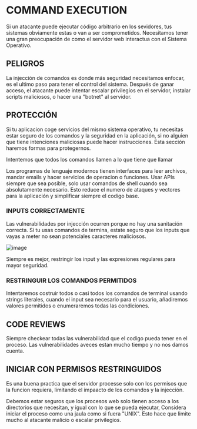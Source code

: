# COMMAND EXECUTION

Si un atacante puede ejecutar código arbitrario en los sevidores, tus sistemas obviamente estas o van a ser comprometidos. Necesitamos tener una gran preocupación de como el servidor web interactua con el Sistema Operativo.

## PELIGROS

La injección de comandos es donde más seguridad necesitamos enfocar, es el ultimo paso para tener el control del sistema. Después de ganar acceso, el atacante puede intentar escalar privilegios en el servidor, instalar scripts maliciosos, o hacer una "botnet" al servidor.

## PROTECCIÓN

Si tu aplicacion coge servicios del mismo sistema operativo, tu necesitas estar seguro de los comandos y la seguridad en la aplicación, si no alguien que tiene intenciones maliciosas puede hacer instrucciones. Esta sección haremos formas para protegernos.

Intentemos que todos los comandos llamen a lo que tiene que llamar

Los programas de lenguaje modernos tienen interfaces para leer archivos, mandar emails y hacer servicios de operacion o funciones. Usar APIs siempre que sea posible, solo usar comandos de shell cuando sea absolutamente necesario. Esto reduce el numero de ataques y vectores para la aplicación y simplificar siempre el codigo base.

### INPUTS CORRECTAMENTE

Las vulnerabilidades por injección ocurren porque no hay una sanitación correcta. Si tu usas comandos de termina, estate seguro que los inputs que vayas a meter no sean potenciales caracteres maliciosos.

![image](https://github.com/pons-rgb/vuln/assets/174595469/1e7b28d0-4d52-418e-86eb-386338069d12)

Siempre es mejor, restringir los input y las expresiones regulares para mayor seguridad.

### RESTRINGUIR LOS COMANDOS PERMITIDOS

Intentaremos costruir todos o casi todos los comandos de terminal usando strings literales, cuando el input sea necesario para el usuario, añadiremos valores permitidos o enumeraremos todas las condiciones.

## CODE REVIEWS

Siempre checkear todas las vulnerabilidad que el codigo pueda tener en el proceso. Las vulnerabilidades aveces estan mucho tiempo y no nos damos cuenta.

## INICIAR CON PERMISOS RESTRINGUIDOS

Es una buena practica que el servidor processe solo con los permisos que la funcion requiera, limitando el impaacto de los comandos y la injección.

Debemos estar seguros que los procesos web solo tienen acceso a los directorios que necesitan, y igual con lo que se pueda ejecutar, Considera iniciar el proceso como una jaula como si fuera "UNIX". Esto hace que limite mucho al atacante malicio o escalar privilegios.

